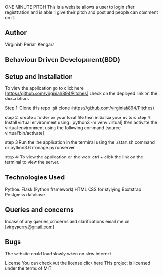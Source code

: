 ONE MINUTE PITCH
This is a website allows a user to login after registtration and is able ti give their pitch and post and people can comment on it.

## Author
Virginiah Periah Kengara

## Behaviour Driven Development(BDD)

## Setup and Installation
To view the application go to click here
[https://github.com/virginiah894/Pitches] check on the deployed link on the description.

Step 1: Clone this repo :git clone (https://github.com/virginiah894/Pitches)

step 2: create a folder on your local file then initialize your editors
step 4: Install virtual environment using :[python3 -m venv virtual] then activate the virtual environment using the following command [source virtual/bin/activate]

step 3:Run the the application in the terminal using the ./start.sh command or python3.6 manage.py runserver

step 4: To view the application on the web: ctrl + click the link on the terminal to view the server.

## Technologies Used
Python.
Flask (Python framework)
HTML
CSS for stylying
Bootstrap
Postgress database

## Queries and concerns
Incase of any queries,concerns and clarifications email me on 
[virgyperry@gmail.com]
## Bugs
The website could load slowly when on slow internet

License
You can check out the license click here This project is licensed under the terms of MIT